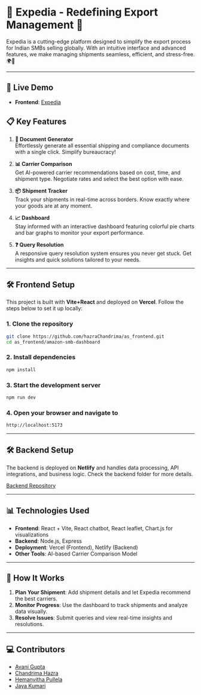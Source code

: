 # 🌟 Expedia - Redefining Export Management 🌟

Expedia is a cutting-edge platform designed to simplify the export process for Indian SMBs selling globally. With an intuitive interface and advanced features, we make managing shipments seamless, efficient, and stress-free. 🌍🚀

---

## 🚀 Live Demo

- **Frontend**: [Expedia](https://amazon-smbhav.vercel.app/)



## 📋 Key Features

1. **📄 Document Generator**  
   Effortlessly generate all essential shipping and compliance documents with a single click. Simplify bureaucracy!  

2. **📊 Carrier Comparison**  
   Get AI-powered carrier recommendations based on cost, time, and shipment type. Negotiate rates and select the best option with ease.

3. **📦 Shipment Tracker**  
   Track your shipments in real-time across borders. Know exactly where your goods are at any moment.

4. **📈 Dashboard**  
   Stay informed with an interactive dashboard featuring colorful pie charts and bar graphs to monitor your export performance.

5. **❓ Query Resolution**  
   A responsive query resolution system ensures you never get stuck. Get insights and quick solutions tailored to your needs.

---

## 🛠️ Frontend Setup

This project is built with **Vite+React** and deployed on **Vercel**. Follow the steps below to set it up locally:

### 1. Clone the repository
```bash
git clone https://github.com/hazraChandrima/as_frontend.git
cd as_frontend/amazon-smb-dashboard

```

### 2. Install dependencies
```bash
npm install
```

### 3. Start the development server

```bash
npm run dev
```

### 4. Open your browser and navigate to
```bash
http://localhost:5173
```



---

## 🛠️ Backend Setup

The backend is deployed on **Netlify** and handles data processing, API integrations, and business logic. Check the backend folder for more details.

[Backend Repository](https://github.com/hemanvithapullela0456/as_backend)

---

## 📊 Technologies Used

- **Frontend**: React + Vite, React chatbot, React leaflet, Chart.js for visualizations
- **Backend**: Node.js, Express
- **Deployment**: Vercel (Frontend), Netlify (Backend)
- **Other Tools**: AI-based Carrier Comparison Model

---

## 🎯 How It Works

1. **Plan Your Shipment**: Add shipment details and let Expedia recommend the best carriers.  
2. **Monitor Progress**: Use the dashboard to track shipments and analyze data visually.  
3. **Resolve Issues**: Submit queries and view real-time insights and resolutions.  

---

## 💻 Contributors

- [Avani Gupta](https://github.com/guptaavani111)
- [Chandrima Hazra](https://github.com/hazraChandrima)
- [Hemanvitha Pullela](https://github.com/hemanvithapullela0456)
- [Jaya Kumari](https://github.com/jaya005)
